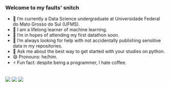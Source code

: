 ### Welcome to my faults' snitch


- 🔭 I’m currently a Data Science undergraduate at Universidade Federal do Mato Grosso do Sul (UFMS).
- 🌱 I am a lifelong learner of machine learning.
- 👯 I’m in hopes of attending my first datathon soon.
- 🤔 I’m always looking for help with not accidentally publishing sensitive data in my repositories.
- 💬 Ask me about the best way to get started with your studies on python.
- 😄 Pronouns: he/him.
- ⚡ Fun fact: despite being a programmer, I hate coffee.

##
<div> 
  <a href="https://linkedin.com/in/jaxrocha" target="_blank"><img src="https://img.shields.io/badge/LinkedIn-0077B5?style=for-the-badge&logo=linkedin&logoColor=white" target="_blank"></a>
  <a href="https://t.me/jaxrocha" target="_blank"><img src="https://img.shields.io/badge/Telegram-2CA5E0?style=for-the-badge&logo=telegram&logoColor=white" target="_blank"></a>
  <a href="https://huggingface.co/jaxrosil" target="_blank"><img src="https://img.shields.io/badge/Hugging%20Face-336791?style=for-the-badge&logo=huggingface&logoColor=white" target="_blank"></a>
</div>


